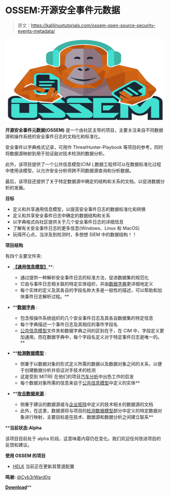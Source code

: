 # OSSEM:开源安全事件元数据

> 原文：<https://kalilinuxtutorials.com/ossem-open-source-security-events-metadata/>

[![OSSEM : Open Source Security Events Metadata](img/b43ccd31210eb43a1f70c6632f0779dc.png "OSSEM : Open Source Security Events Metadata")](https://1.bp.blogspot.com/-dwiWdk4CECw/XpMjfP6wMvI/AAAAAAAAF3w/f7wpHM649UQDyiedSS-iZOBtcYCx9PovACLcBGAsYHQ/s1600/OSSEM%25281%2529.png)

**开源安全事件元数据(OSSEM)** 是一个由社区主导的项目，主要关注来自不同数据源和操作系统的安全事件日志的文档化和标准化。

安全事件以字典格式记录，可用作 ThreatHunter-Playbook 等项目的参考，同时将数据源映射到用于验证敌对技术检测的数据分析。

此外，该项目提供了一个公共信息模型(CIM ),数据工程师可以在数据标准化过程中使用该模型，以允许安全分析师跨不同数据源查询和分析数据。

最后，该项目还提供了关于特定数据源中确定的结构和关系的文档，以促进数据分析的发展。

**目标**

*   定义和共享通用信息模型，以提高安全事件日志的数据标准化和转换
*   定义和共享安全事件日志中确定的数据结构和关系
*   以字典格式向社区提供关于几个安全事件日志的详细信息
*   了解有关安全事件日志的更多信息(Windows、Linux 和 MacOS)
*   玩得开心点，当涉及到检测时，多想想 SIEM 中的数据结构！！

**项目结构**

有四个主要文件夹:

*   [**【通用信息模型】**](https://github.com/hunters-forge/OSSEM/blob/master/common_information_model)**:

    *   通过提供一种解析安全事件日志的标准方法，促进数据集的规范化
    *   它由与事件日志相关联的特定实体组织，并由[数据字典](https://github.com/hunters-forge/OSSEM/blob/master/data_dictionaries)更详细地定义
    *   每个实体的定义及其各自的字段名称大多是一般性的描述，可以帮助和加快事件日志解析过程。** 
*   **[**数据字典**](https://github.com/hunters-forge/OSSEM/blob/master/data_dictionaries) :

    *   包含按操作系统组织的几个安全事件日志及其各自数据集的特定信息
    *   每个字典描述一个事件日志及其相应的事件字段名
    *   [公共信息模型](https://github.com/hunters-forge/OSSEM/blob/master/common_information_model)文件夹和数据字典之间的区别在于，在 CIM 中，字段定义更加通用，而在数据字典中，每个字段名定义对于特定事件日志是唯一的。** 
*   **[**检测数据模型**](https://github.com/hunters-forge/OSSEM/blob/master/detection_data_model) :

    *   侧重于以数据对象的形式定义所需的数据以及数据对象之间的关系，以便于创建数据分析并验证对手技术的检测
    *   这是受到 MITRE 在他们的项目[汽车分析](https://car.mitre.org/wiki/Main_Page)中出色工作的启发
    *   每个数据对象所需的信息来自于[公共信息模型](https://github.com/hunters-forge/OSSEM/blob/master/common_information_model)中定义的实体** 
*   **[**攻击数据来源**](https://github.com/hunters-forge/OSSEM/blob/master/attack_data_sources) :

    *   侧重于建议的数据源或与[企业矩阵](https://attack.mitre.org/wiki/Technique_Matrix)中定义的技术相关的数据源的文档
    *   此外，在这里，数据源将与项目的[检测数据模型](https://github.com/hunters-forge/OSSEM/blob/master/detection_data_model)部分中定义的特定数据对象进行映射，主要目标是在技术、数据源和数据分析之间建立联系** 

 ****当前状态:Alpha**

该项目目前处于 alpha 阶段，这意味着内容仍在变化。我们欢迎任何改进项目的反馈和建议。

**使用 OSSEM 的项目**

*   [HELK](https://github.com/Cyb3rWard0g/HELK) 当前正在更新其管道配置

**鸣谢:** [@Cyb3rWard0g](https://twitter.com/Cyb3rWard0g)

[**Download**](https://github.com/hunters-forge/OSSEM)**